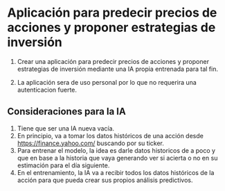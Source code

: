 # Aplicación para predecir precios de acciones y proponer estrategias de inversión

1. Crear una aplicación para predecir precios de acciones y proponer estrategias de inversión mediante una IA propia entrenada para tal fin.

2. La aplicación sera de uso personal por lo que no requerira una autenticacion fuerte.

## Consideraciones para la IA
1. Tiene que ser una IA nueva vacía.
2. En principio, va a tomar los datos históricos de una acción desde https://finance.yahoo.com/ buscando por su ticker.
3. Para entrenar el modelo, la idea es darle datos historicos de a poco y que en base a la historia que vaya generando ver si acierta o no en su estimación para el día siguiente.
4. En el entrenamiento, la IA va a recibir todos los datos históricos de la acción para que pueda crear sus propios análisis predictivos.



